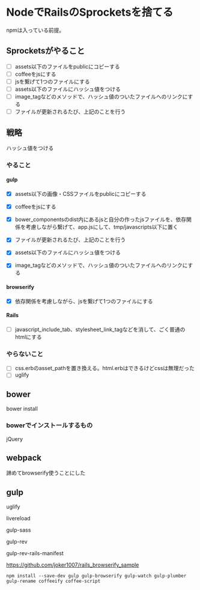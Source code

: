 NodeでRailsのSprocketsを捨てる
===========

npmは入っている前提。

## Sprocketsがやること

- [ ] assets以下のファイルをpublicにコピーする
- [ ] coffeeをjsにする
- [ ] jsを繋げて1つのファイルにする
- [ ] assets以下のファイルにハッシュ値をつける
- [ ] image_tagなどのメソッドで、ハッシュ値のついたファイルへのリンクにする
- [ ] ファイルが更新されるたび、上記のことを行う

## 戦略

ハッシュ値をつける

### やること

#### gulp

- [x] assets以下の画像・CSSファイルをpublicにコピーする
- [x] coffeeをjsにする
- [x] bower_componentsのdist内にあるjsと自分の作ったjsファイルを、依存関係を考慮しながら繋げて、app.jsにして、tmp/javascripts以下に置く
- [x] ファイルが更新されるたび、上記のことを行う
- [x] assets以下のファイルにハッシュ値をつける
- [x] image_tagなどのメソッドで、ハッシュ値のついたファイルへのリンクにする


#### browserify

- [x] 依存関係を考慮しながら、jsを繋げて1つのファイルにする

#### Rails

- [ ] javascript_include_tab、stylesheet_link_tagなどを消して、ごく普通のhtmlにする

### やらないこと

- [ ] css.erbのasset_pathを置き換える。html.erbはできるけどcssは無理だった
- [ ] uglify

## bower

bower install

### bowerでインストールするもの

jQuery

## webpack

諦めてbrowserify使うことにした

## 

## gulp

uglify

livereload

gulp-sass

gulp-rev

gulp-rev-rails-manifest


https://github.com/joker1007/rails_browserify_sample

```
npm install --save-dev gulp gulp-browserify gulp-watch gulp-plumber gulp-rename coffeeify coffee-script
```

